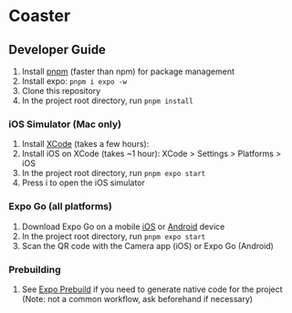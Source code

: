 # Coaster
## Developer Guide
1. Install [pnpm](https://pnpm.io/installation) (faster than npm) for package management
2. Install expo: `pnpm i expo -w`
3. Clone this repository
8. In the project root directory, run `pnpm install`
   
### iOS Simulator (Mac only)
1. Install [XCode](https://developer.apple.com/xcode/) (takes a few hours): 
3. Install iOS on XCode (takes ~1 hour): XCode > Settings > Platforms > iOS
4. In the project root directory, run `pnpm expo start`
5. Press i to open the iOS simulator
   
### Expo Go (all platforms)
1. Download Expo Go on a mobile [iOS](https://apps.apple.com/us/app/expo-go/id982107779) or [Android](https://play.google.com/store/apps/details?id=host.exp.exponent&hl=en_US&gl=US&pli=1) device
2. In the project root directory, run `pnpm expo start`
3. Scan the QR code with the Camera app (iOS) or Expo Go (Android)

### Prebuilding
1. See [Expo Prebuild](https://docs.expo.dev/workflow/prebuild/) if you need to generate native code for the project (Note: not a common workflow, ask beforehand if necessary)
